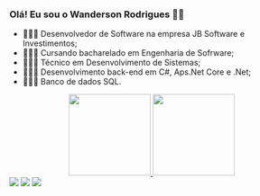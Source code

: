 ### Olá! Eu sou o Wanderson Rodrigues 👋🏽

- 👨🏽‍💻 Desenvolvedor de Software na empresa JB Software e Investimentos;
- 👨🏽‍💻 Cursando bacharelado em Engenharia de Sofrware;
- 👨🏽‍💻 Técnico em Desenvolvimento de Sistemas;
- 👨🏽‍💻 Desenvolvimento back-end em C#, Aps.Net Core e .Net;
- 👨🏽‍💻 Banco de dados SQL.

<div align="center">
  <a href="https://github.com/Wandersonrp">
  <img height="145em" src="https://github-readme-stats.vercel.app/api?username=Wandersonrp&show_icons=true&theme=github_dark&include_all_commits=true&count_private=true"/>
  <img height="145em" src="https://github-readme-stats.vercel.app/api/top-langs/?username=Wandersonrp&layout=compact&langs_count=7&theme=github_dark"/>
</div>
<div>
    <a href="https://www.linkedin.com/in/wanderson-rodriguesp/" target="_blank"><img src="https://img.shields.io/badge/-LinkedIn-%230077B5?style=for-the-badge&logo=linkedin&logoColor=white" target="_blank"></a> 
    <a href="https://www.instagram.com/wanderson_rodriguesp/" target="_blank"><img src="https://img.shields.io/badge/-Instagram-%23E4405F?style=for-the-badge&logo=instagram&logoColor=white" target="_blank"></a>
     <a href = "mailto:wandersonrp.49@gmail.com"><img src="https://img.shields.io/badge/-Gmail-%23333?style=for-the-badge&logo=gmail&logoColor=white" target="_blank"></a>
  
<div>  
  
